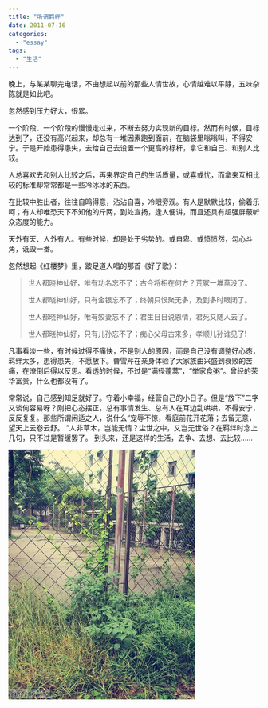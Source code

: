 ```yaml
---
title: "所谓羁绊"
date: 2011-07-16
categories: 
  - "essay"
tags: 
  - "生活"
---
```


晚上，与某某聊完电话，不由想起以前的那些人情世故，心情越难以平静，五味杂陈就是如此吧。

忽然感到压力好大，很累。

一个阶段、一个阶段的慢慢走过来，不断去努力实现新的目标。然而有时候，目标达到了，还没有高兴起来，却总有一堆因素跑到面前，在脑袋里嗡嗡叫，不得安宁。于是开始患得患失，去给自己去设置一个更高的标杆，拿它和自己、和别人比较。

人总喜欢去和别人比较之后，再来界定自己的生活质量，或喜或忧，而拿来互相比较的标准却常常都是一些冷冰冰的东西。

在比较中胜出者，往往自鸣得意，沾沾自喜，冷眼旁观。有人是默默比较，偷着乐呵；有人却唯恐天下不知他的斤两，到处宣扬，逢人便讲，而且还具有超强屏蔽听众态度的能力。

天外有天、人外有人。有些时候，却是处于劣势的。或自卑、或愤愤然，勾心斗角，诋毁一番。

忽然想起《红楼梦》里，跛足道人唱的那首《好了歌》：

> 世人都晓神仙好，唯有功名忘不了；古今将相在何方？荒冢一堆草没了。
> 
> 世人都晓神仙好，只有金银忘不了；终朝只恨聚无多，及到多时眼闭了。
> 
> 世人都晓神仙好，唯有姣妻忘不了；君生日日说恩情，君死又随人去了。
> 
> 世人都晓神仙好，只有儿孙忘不了；痴心父母古来多，孝顺儿孙谁见了!

凡事看淡一些，有时候过得不痛快，不是别人的原因，而是自己没有调整好心态，羁绊太多，患得患失，不愿放下。曹雪芹在亲身体验了大家族由兴盛到衰败的苦痛，在潦倒后得以反思。看透的时候，不过是“满径蓬蒿”，“举家食粥”。曾经的荣华富贵，什么也都没有了。

常常说，自己感到知足就好了。守着小幸福，经营自己的小日子。但是“放下”二字又谈何容易呀？刚把心态摆正，总有事情发生、总有人在耳边乱哄哄，不得安宁，反反复复。那些所谓闲适之人，说什么“宠辱不惊，看庭前花开花落；去留无意，望天上云卷云舒。 ”人非草木，岂能无情？尘世之中，又岂无世俗？在羁绊时念上几句，只不过是暂缓罢了。 到头来，还是这样的生活，去争、去想、去比较……

![配图](images/5895928257_6810969b00.jpg)
